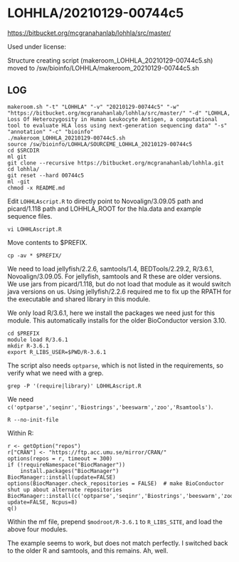 LOHHLA/20210129-00744c5
========================

<https://bitbucket.org/mcgranahanlab/lohhla/src/master/>

Used under license:



Structure creating script (makeroom_LOHHLA_20210129-00744c5.sh) moved to /sw/bioinfo/LOHHLA/makeroom_20210129-00744c5.sh

LOG
---

    makeroom.sh "-t" "LOHHLA" "-v" "20210129-00744c5" "-w" "https://bitbucket.org/mcgranahanlab/lohhla/src/master/" "-d" "LOHHLA, Loss Of Heterozygosity in Human Leukocyte Antigen, a computational tool to evaluate HLA loss using next-generation sequencing data" "-s" "annotation" "-c" "bioinfo"
    ./makeroom_LOHHLA_20210129-00744c5.sh 
    source /sw/bioinfo/LOHHLA/SOURCEME_LOHHLA_20210129-00744c5
    cd $SRCDIR
    ml git
    git clone --recursive https://bitbucket.org/mcgranahanlab/lohhla.git
    cd lohhla/
    git reset --hard 00744c5
    ml -git
    chmod -x README.md 

Edit `LOHHLAscript.R` to directly point to Novoalign/3.09.05 path and picard/1.118 path and LOHHLA_ROOT for the hla.data and example sequence files.

    vi LOHHLAscript.R

Move contents to $PREFIX.

    cp -av * $PREFIX/

We need to load jellyfish/2.2.6, samtools/1.4, BEDTools/2.29.2, R/3.6.1,
Novoalign/3.09.05. For jellyfish, samtools and R these are older versions.  We
use jars from picard/1.118, but do not load that module as it would switch java
versions on us. Using jellyfish/2.2.6 required me to fix up the RPATH for the
executable and shared library in this module.

We only load R/3.6.1, here we install the packages we need just for this module.
This automatically installs for the older BioConductor version 3.10.

    cd $PREFIX
    module load R/3.6.1
    mkdir R-3.6.1
    export R_LIBS_USER=$PWD/R-3.6.1

The script also needs `optparse`, which is not listed in the requirements, so
verify what we need with a grep.

    grep -P '(require|library)' LOHHLAscript.R 

We need `c('optparse','seqinr','Biostrings','beeswarm','zoo','Rsamtools')`.

    R --no-init-file

Within R:

    r <- getOption("repos")
    r["CRAN"] <- "https://ftp.acc.umu.se/mirror/CRAN/"
    options(repos = r, timeout = 300)
    if (!requireNamespace("BiocManager"))
        install.packages("BiocManager")
    BiocManager::install(update=FALSE)
    options(BiocManager.check_repositories = FALSE)  # make BioConductor shut up about alternate repositories
    BiocManager::install(c('optparse','seqinr','Biostrings','beeswarm','zoo','Rsamtools'), update=FALSE, Ncpus=8)
    q()

Within the mf file, prepend `$modroot/R-3.6.1` to `R_LIBS_SITE`, and load the above four modules.

The example seems to work, but does not match perfectly. I switched back to the
older R and samtools, and this remains.  Ah, well.
